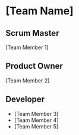# [Team Name]
## Scrum Master
[Team Member 1]
## Product Owner
[Team Member 2]
## Developer
- [Team Member 3]
- [Team Member 4]
- [Team Member 5]
